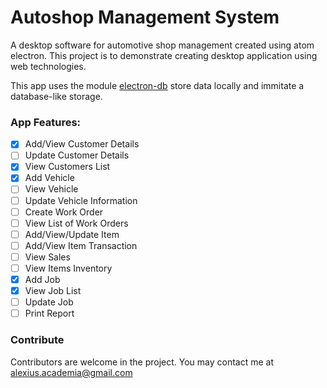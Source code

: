 # Autoshop Management System
A desktop software for automotive shop management created using atom electron. This project is to demonstrate creating desktop application using web technologies.

This app uses the module [electron-db](https://github.com/alexiusacademia/electron-db) store data locally and immitate a database-like storage.

### App Features:
- [x] Add/View Customer Details
- [ ] Update Customer Details
- [x] View Customers List
- [x] Add Vehicle
- [ ] View Vehicle
- [ ] Update Vehicle Information
- [ ] Create Work Order
- [ ] View List of Work Orders
- [ ] Add/View/Update Item
- [ ] Add/View Item Transaction
- [ ] View Sales
- [ ] View Items Inventory
- [x] Add Job
- [x] View Job List
- [ ] Update Job
- [ ] Print Report

### Contribute
Contributors are welcome in the project.
You may contact me at alexius.academia@gmail.com
